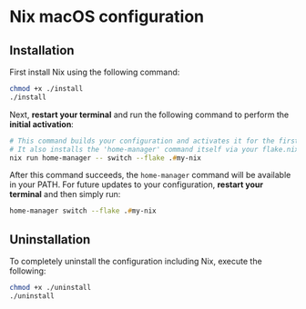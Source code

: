 # Nix macOS configuration

## Installation

First install Nix using the following command:

```zsh
chmod +x ./install
./install
```

Next, **restart your terminal** and run the following command to perform the **initial activation**:

```zsh
# This command builds your configuration and activates it for the first time.
# It also installs the 'home-manager' command itself via your flake.nix.
nix run home-manager -- switch --flake .#my-nix
```

After this command succeeds, the `home-manager` command will be available in your PATH. For future updates to your configuration, **restart your terminal** and then simply run:

```zsh
home-manager switch --flake .#my-nix
```

## Uninstallation

To completely uninstall the configuration including Nix, execute the following:

```zsh
chmod +x ./uninstall
./uninstall
```
```
